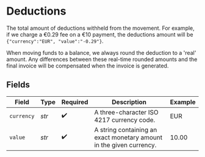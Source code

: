 # Deductions

The total amount of deductions withheld from the movement. For example, if we charge a €0.29 fee on a €10 payment,
the deductions amount will be `{"currency":"EUR", "value":"-0.29"}`.

When moving funds to a balance, we always round the deduction to a 'real' amount. Any differences between these
real-time rounded amounts and the final invoice will be compensated when the invoice is generated.


## Fields

| Field                                                               | Type                                                                | Required                                                            | Description                                                         | Example                                                             |
| ------------------------------------------------------------------- | ------------------------------------------------------------------- | ------------------------------------------------------------------- | ------------------------------------------------------------------- | ------------------------------------------------------------------- |
| `currency`                                                          | *str*                                                               | :heavy_check_mark:                                                  | A three-character ISO 4217 currency code.                           | EUR                                                                 |
| `value`                                                             | *str*                                                               | :heavy_check_mark:                                                  | A string containing an exact monetary amount in the given currency. | 10.00                                                               |